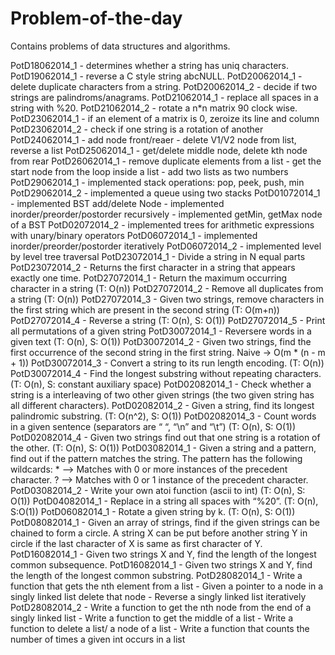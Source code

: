 Problem-of-the-day
==================

Contains problems of data structures and algorithms.


PotD18062014_1 - determines whether a string has uniq characters.
PotD19062014_1 - reverse a C style string abcNULL.
PotD20062014_1 - delete duplicate characters from a string.
PotD20062014_2 - decide if two strings are palindroms/anagrams.
PotD21062014_1 - replace all spaces in a string with %20.
PotD21062014_2 - rotate a n*n matrix 90 clock wise.
PotD23062014_1 - if an element of a matrix is 0, zeroize its line and column
PotD23062014_2 - check if one string is a rotation of another
PotD24062014_1 - add node front/reaer
               - delete V1/V2 node from list, reverse a list
PotD25062014_1 - get/delete middle node, delete kth node from rear
PotD26062014_1 - remove duplicate elements from a list
	           - get the start node from the loop inside a list
	           - add two lists as two numbers
PotD29062014_1 - implemented stack operations: pop, peek, push, min
PotD29062014_2 - implemented a queue using two stacks
PotD01072014_1 - implemented BST add/delete Node 
               - implemented inorder/preorder/postorder recursively
	           - implemented getMin, getMax node of a BST
PotD02072014_2 - implemented trees for arithmetic expressions with unary/binary	operators
PotD06072014_1 - implemented inorder/preorder/postorder iteratively
PotD06072014_2 - implemented level by level tree traversal
PotD23072014_1 - Divide a string in N equal parts
PotD23072014_2 - Returns the first character in a string that appears exactly one time.
PotD27072014_1 - Return the maximum occurring character in a string (T: O(n))
PotD27072014_2 - Remove all duplicates from a string (T: O(n))
PotD27072014_3 - Given two strings, remove characters in the first string which are present in the second string (T: O(m+n))
PotD27072014_4 - Reverse a string (T: O(n), S: O(1))
PotD27072014_5 - Print all permutations of a given string
PotD30072014_1 - Reversere words in a given text (T: O(n), S: O(1))
PotD30072014_2 - Given two strings, find the first occurrence of the second string in the first string. Naive -> O(m * (n - m + 1))
PotD30072014_3 - Convert a string to its run length encoding. (T: O(n))
PotD30072014_4 - Find the longest substring without repeating characters. (T: O(n), S: constant auxiliary space)
PotD02082014_1 - Check whether a string is a interleaving of two other given strings (the two given string has all different characters).
PotD02082014_2 - Given a string, find its longest palindromic substring. (T: O(n^2), S: O(1))
PotD02082014_3 - Count words in a given sentence (separators are “ “, “\n” and “\t”) (T: O(n), S: O(1))
PotD02082014_4 - Given two strings find out that one string is a rotation of the other. (T: O(n), S: O(1))
PotD03082014_1 - Given a string and a pattern, find out if the pattern matches the string. The pattern has the following 		 wildcards: * --> Matches with 0 or more instances of the precedent character. ? --> Matches with 0 or 1 			 instance of the precedent character.
PotD03082014_2 - Write your own atoi function (ascii to int) (T: O(n), S: O(1))
PotD04082014_1 - Replace in a string all spaces with “%20”. (T: O(n), S:O(1))
PotD06082014_1 - Rotate a given string by k. (T: O(n), S: O(1))
PotD08082014_1 - Given an array of strings, find if the given strings can be chained to form a circle. A string X can be put before another string Y in circle if the last character of X is same as first character of Y.
PotD16082014_1 - Given two strings X and Y, find the length of the longest common subsequence.
PotD16082014_1 - Given two strings X and Y, find the length of the longest common substring.
PotD28082014_1 - Write a function that gets the nth element from a list
               - Given a pointer to a node in a singly linked list delete that node
               - Reverse a singly linked list iteratively
PotD28082014_2 - Write a function to get the nth node from the end of a singly linked list
			   - Write a function to get the middle of a list
               - Write a function to delete a list/ a node of a list
               - Write a function that counts the number of times a given int occurs in a list
